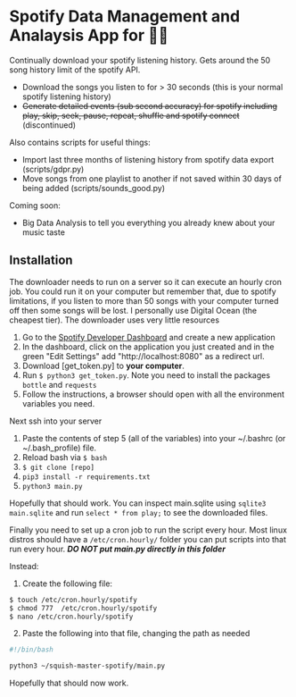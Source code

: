 # Spotify Data Management and Analaysis App for 🍯🌭

Continually download your spotify listening history. Gets around the 50 song history limit of the spotify API.

* Download the songs you listen to for > 30 seconds (this is your normal spotify listening history)
* ~~Generate detailed events (sub second accuracy) for spotify including play, skip, seek, pause, repeat, shuffle and spotify connect~~ (discontinued)

Also contains scripts for useful things:

* Import last three months of listening history from spotify data export (scripts/gdpr.py)
* Move songs from one playlist to another if not saved within 30 days of being added (scripts/sounds_good.py)

Coming soon:

* Big Data Analysis to tell you everything you already knew about your music taste  

## Installation 

The downloader needs to run on a server so it can execute an hourly cron job. You could run it on your computer but remember that, due to spotify limitations, if you listen to more than 50 songs with your computer turned off then some songs will be lost. I personally use Digital Ocean (the cheapest tier). The downloader uses very little resources 

1. Go to the [Spotify Developer Dashboard](https://developer.spotify.com/dashboard) and create a new application
2. In the dashboard, click on the application you just created and in the green "Edit Settings" add "http://localhost:8080" as a redirect url. 
3. Download [get_token.py] to **your computer**. 
4. Run ```$ python3 get_token.py```. Note you need to install the packages ```bottle``` and ```requests```
5. Follow the instructions, a browser should open with all the environment variables you need.

Next ssh into your server 

1. Paste the contents of step 5 (all of the variables) into your ~/.bashrc (or ~/.bash_profile) file. 
2. Reload bash via ```$ bash```
3. ```$ git clone [repo]```
4. ```pip3 install -r requirements.txt```
5. ```python3 main.py```

Hopefully that should work. You can inspect main.sqlite using ```sqlite3 main.sqlite``` and run ```select * from play;``` to see the downloaded files.

Finally you need to set up a cron job to run the script every hour. Most linux distros should have a ```/etc/cron.hourly/``` folder you can put scripts into that run every hour. ***DO NOT put main.py directly in this folder***

Instead:

1. Create the following file:

```bash
$ touch /etc/cron.hourly/spotify
$ chmod 777  /etc/cron.hourly/spotify
$ nano /etc/cron.hourly/spotify
```

2. Paste the following into that file, changing the path as needed


```bash
#!/bin/bash

python3 ~/squish-master-spotify/main.py
```

Hopefully that should now work.
